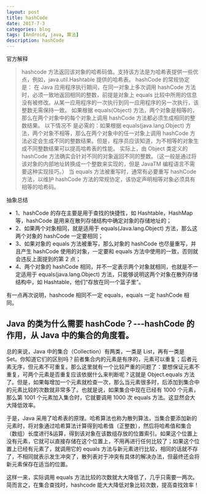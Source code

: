 ```yaml
---
layout: post
title: hashCode
date: 2017-7-3
categories: blog
tags: [Android, java, 算法]
description: hashCode
---
```


官方解释

> hashcode 方法返回该对象的哈希码值。支持该方法是为哈希表提供一些优点，例如，java.util.Hashtable 提供的哈希表。
> hashCode 的常规协定是：
> 在 Java 应用程序执行期间，在同一对象上多次调用 hashCode 方法时，必须一致地返回相同的整数，前提是对象上 equals 比较中所用的信息没有被修改。从某一应用程序的一次执行到同一应用程序的另一次执行，该整数无需保持一致。
> 如果根据 equals(Object) 方法，两个对象是相等的，那么在两个对象中的每个对象上调用 hashCode 方法都必须生成相同的整数结果。
> 以下情况不 是必需的：如果根据 equals(java.lang.Object) 方法，两个对象不相等，那么在两个对象中的任一对象上调用 hashCode 方法必定会生成不同的整数结果。但是，程序员应该知道，为不相等的对象生成不同整数结果可以提高哈希表的性能。
> 实际上，由 Object 类定义的 hashCode 方法确实会针对不同的对象返回不同的整数。（这一般是通过将该对象的内部地址转换成一个整数来实现的，但是 JavaTM 编程语言不需要这种实现技巧。）
> 当 equals 方法被重写时，通常有必要重写 hashCode 方法，以维护 hashCode 方法的常规协定，该协定声明相等对象必须具有相等的哈希码。

抽象总结

-   1、hashCode 的存在主要是用于查找的快捷性，如 Hashtable，HashMap 等，hashCode 是用来在散列存储结构中确定对象的存储地址的；
-   2、如果两个对象相同，就是适用于 equals(Java.lang.Object) 方法，那么这两个对象的 hashCode 一定要相同；
-   3、如果对象的 equals 方法被重写，那么对象的 hashCode 也尽量重写，并且产生 hashCode 使用的对象，一定要和 equals 方法中使用的一致，否则就会违反上面提到的第 2 点；
-   4、两个对象的 hashCode 相同，并不一定表示两个对象就相同，也就是不一定适用于 equals(java.lang.Object) 方法，只能够说明这两个对象在散列存储结构中，如 Hashtable，他们“存放在同一个篮子里”。

有一点再次说明，hashcode 相同不一定 equals，equals 一定 hashCode 相同。

## Java 的类为什么需要 hashCode？---hashCode 的作用，从 Java 中的集合的角度看。

总的来说，Java 中的集合（Collection）有两类，一类是 List，再有一类是 Set。你知道它们的区别吗？前者集合内的元素是有序的，元素可以重复；后者元素无序，但元素不可重复。那么这里就有一个比较严重的问题了：要想保证元素不重复，可两个元素是否重复应该依据什么来判断呢？这就是 Object.equals 方法了。但是，如果每增加一个元素就检查一次，那么当元素很多时，后添加到集合中的元素比较的次数就非常多了。也就是说，如果集合中现在已经有 1000 个元素，那么第 1001 个元素加入集合时，它就要调用 1000 次 equals 方法。这显然会大大降低效率。

于是，Java 采用了哈希表的原理。哈希算法也称为散列算法，当集合要添加新的元素时，将对象通过哈希算法计算得到哈希值（正整数），然后将哈希值和集合（数组）长度进行&运算，得到该对象在该数组存放的位置索引。如果这个位置上没有元素，它就可以直接存储在这个位置上，不用再进行任何比较了；如果这个位置上已经有元素了，就调用它的 equals 方法与新元素进行比较，相同的话就不存了，不相同就表示发生冲突了，散列表对于冲突有具体的解决办法，但最终还会将新元素保存在适当的位置。

这样一来，实际调用 equals 方法比较的次数就大大降低了，几乎只需要一两次。
简而言之，在集合查找时，hashcode 能大大降低对象比较次数，提高查找效率！
